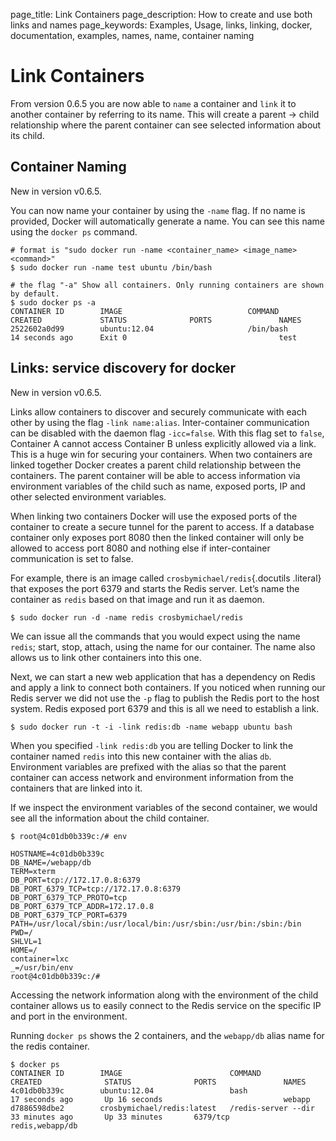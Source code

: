 page_title: Link Containers
page_description: How to create and use both links and names
page_keywords: Examples, Usage, links, linking, docker, documentation, examples, names, name, container naming

Link Containers
=================================================================

From version 0.6.5 you are now able to `name` a
container and `link` it to another container by
referring to its name. This will create a parent -\> child relationship
where the parent container can see selected information about its child.

Container Naming
-------------------------------------------------------------------

New in version v0.6.5.

You can now name your container by using the `-name`
flag. If no name is provided, Docker will automatically generate a name.
You can see this name using the `docker ps` command.

    # format is "sudo docker run -name <container_name> <image_name> <command>"
    $ sudo docker run -name test ubuntu /bin/bash

    # the flag "-a" Show all containers. Only running containers are shown by default.
    $ sudo docker ps -a
    CONTAINER ID        IMAGE                            COMMAND             CREATED             STATUS              PORTS               NAMES
    2522602a0d99        ubuntu:12.04                     /bin/bash           14 seconds ago      Exit 0                                  test

Links: service discovery for docker
--------------------------------------------------------------------------------------------------------

New in version v0.6.5.

Links allow containers to discover and securely communicate with each
other by using the flag `-link name:alias`.
Inter-container communication can be disabled with the daemon flag
`-icc=false`. With this flag set to
`false`, Container A cannot access Container B
unless explicitly allowed via a link. This is a huge win for securing
your containers. When two containers are linked together Docker creates
a parent child relationship between the containers. The parent container
will be able to access information via environment variables of the
child such as name, exposed ports, IP and other selected environment
variables.

When linking two containers Docker will use the exposed ports of the
container to create a secure tunnel for the parent to access. If a
database container only exposes port 8080 then the linked container will
only be allowed to access port 8080 and nothing else if inter-container
communication is set to false.

For example, there is an image called `crosbymichael/redis`{.docutils
.literal} that exposes the port 6379 and starts the Redis server. Let’s
name the container as `redis` based on that image
and run it as daemon.

    $ sudo docker run -d -name redis crosbymichael/redis

We can issue all the commands that you would expect using the name
`redis`; start, stop, attach, using the name for our
container. The name also allows us to link other containers into this
one.

Next, we can start a new web application that has a dependency on Redis
and apply a link to connect both containers. If you noticed when running
our Redis server we did not use the `-p` flag to
publish the Redis port to the host system. Redis exposed port 6379 and
this is all we need to establish a link.

    $ sudo docker run -t -i -link redis:db -name webapp ubuntu bash

When you specified `-link redis:db` you are telling
Docker to link the container named `redis` into this
new container with the alias `db`. Environment
variables are prefixed with the alias so that the parent container can
access network and environment information from the containers that are
linked into it.

If we inspect the environment variables of the second container, we
would see all the information about the child container.

    $ root@4c01db0b339c:/# env

    HOSTNAME=4c01db0b339c
    DB_NAME=/webapp/db
    TERM=xterm
    DB_PORT=tcp://172.17.0.8:6379
    DB_PORT_6379_TCP=tcp://172.17.0.8:6379
    DB_PORT_6379_TCP_PROTO=tcp
    DB_PORT_6379_TCP_ADDR=172.17.0.8
    DB_PORT_6379_TCP_PORT=6379
    PATH=/usr/local/sbin:/usr/local/bin:/usr/sbin:/usr/bin:/sbin:/bin
    PWD=/
    SHLVL=1
    HOME=/
    container=lxc
    _=/usr/bin/env
    root@4c01db0b339c:/#

Accessing the network information along with the environment of the
child container allows us to easily connect to the Redis service on the
specific IP and port in the environment.

Running `docker ps` shows the 2 containers, and the
`webapp/db` alias name for the redis container.

    $ docker ps
    CONTAINER ID        IMAGE                        COMMAND                CREATED              STATUS              PORTS               NAMES
    4c01db0b339c        ubuntu:12.04                 bash                   17 seconds ago       Up 16 seconds                           webapp
    d7886598dbe2        crosbymichael/redis:latest   /redis-server --dir    33 minutes ago       Up 33 minutes       6379/tcp            redis,webapp/db
